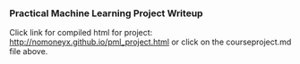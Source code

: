 ### Practical Machine Learning Project Writeup
Click link for compiled html for project: http://nomoneyx.github.io/pml_project.html or click on the courseproject.md file above.

